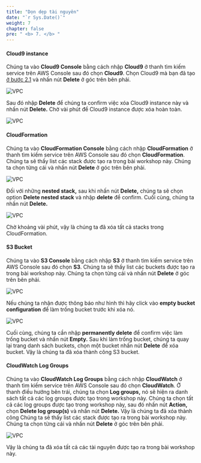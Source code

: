 ```yaml
---
title: "Dọn dẹp tài nguyên"
date: "`r Sys.Date()`"
weight: 7
chapter: false
pre: " <b> 7. </b> "
---
```


#### Cloud9 instance

Chúng ta vào **Cloud9 Console** bằng cách nhập **Cloud9** ở thanh tìm kiếm service trên AWS Console sau đó chọn **Cloud9**. Chọn Cloud9 mà bạn đã tạo [ở bước 2.1](/vi/2-prerequiste/2.1-createcloud9workspace) và nhấn nút **Delete** ở góc trên bên phải.

![VPC](/images/7.terminate/7-1.png)

Sau đó nhập **Delete** để chúng ta confirm việc xóa Cloud9 instance này và nhấn nút **Delete.** Chờ vài phút để Cloud9 instance được xóa hoàn toàn.

![VPC](/images/7.terminate/7-2.png)

#### CloudFormation

Chúng ta vào **CloudFormation Console** bằng cách nhập **CloudFormation** ở thanh tìm kiếm service trên AWS Console sau đó chọn **CloudFormation**. Chúng ta sẽ thấy list các stack được tạo ra trong bài workshop này. Chúng ta chọn từng cái và nhấn nút **Delete** ở góc trên bên phải.

![VPC](/images/7.terminate/7-3.png)

Đối với những **nested stack,** sau khi nhấn nút **Delete,** chúng ta sẽ chọn option **Delete nested stack** và nhập **delete** để confirm. Cuối cùng, chúng ta nhấn nút **Delete.**

![VPC](/images/7.terminate/7-4.png)

Chờ khoảng vài phút, vậy là chúng ta đã xóa tất cả stacks trong CloudFormation.

#### S3 Bucket

Chúng ta vào **S3 Console** bằng cách nhập **S3** ở thanh tìm kiếm service trên AWS Console sau đó chọn **S3**. Chúng ta sẽ thấy list các buckets được tạo ra trong bài workshop này. Chúng ta chọn từng cái và nhấn nút **Delete** ở góc trên bên phải.

![VPC](/images/7.terminate/7-5.png)

Nếu chúng ta nhận được thông báo như hình thì hãy click vào **empty bucket configuration** để làm trống bucket trước khi xóa nó.

![VPC](/images/7.terminate/7-6.png)

Cuối cùng, chúng ta cần nhập **permanently delete** để confirm việc làm trống bucket và nhấn nút **Empty.** Sau khi làm trống bucket, chúng ta quay lại trang danh sách buckets, chọn một bucket nhấn nút **Delete** để xóa bucket. Vậy là chúng ta đã xóa thành công S3 bucket.

#### CloudWatch Log Groups

Chúng ta vào **CloudWatch Log Groups** bằng cách nhập **CloudWatch** ở thanh tìm kiếm service trên AWS Console sau đó chọn **CloudWatch**. Ở thanh điều hướng bên trái, chúng ta chọn **Log groups,** nó sẽ hiện ra danh sách tất cả các log groups được tạo trong workshop này. Chúng ta chọn tất cả các log groups được tạo trong workshop này, sau đó nhấn nút **Action,** chọn **Delete log group(s)** và nhấn nút **Delete.** Vậy là chúng ta đã xóa thành công Chúng ta sẽ thấy list các stack được tạo ra trong bài workshop này. Chúng ta chọn từng cái và nhấn nút **Delete** ở góc trên bên phải.

![VPC](/images/7.terminate/7-7.png)

Vậy là chúng ta đã xóa tất cả các tài nguyên được tạo ra trong bài workshop này.
